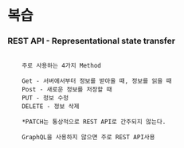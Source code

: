 # 복습

### REST API - Representational state transfer
```

    주로 사용하는 4가지 Method

    Get - 서버에서부터 정보를 받아올 때, 정보를 읽을 때
    Post - 새로운 정보를 저장할 때
    PUT - 정보 수정
    DELETE - 정보 삭제

    *PATCH는 통상적으로 REST API로 간주되지 않는다. 

    GraphQL을 사용하지 않으면 주로 REST API사용

```